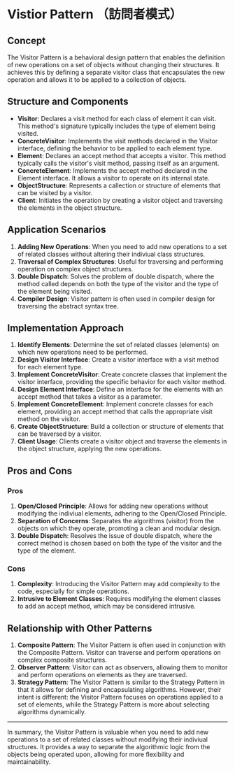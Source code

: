 # Vistior Pattern （訪問者模式）

## Concept

The Visitor Pattern is a behavioral design pattern that enables the definition of new operations on a set of objects without changing their structures. It achieves this by defining a separate visitor class that encapsulates the new operation and allows it to be applied to a collection of objects.

## Structure and Components

- **Visitor**: Declares a visit method for each class of element it can visit. This method's signature typically includes the type of element being visited.
- **ConcreteVisitor**: Implements the visit methods declared in the Visitor interface, defining the behavior to be applied to each element type.
- **Element**: Declares an accept method that accepts a visitor. This method typically calls the visitor's visit method, passing itself as an argument.
- **ConcreteElement**: Implements the accept method declared in the Element interface. It allows a visitor to operate on its internal state.
- **ObjectStructure**: Represents a callection or structure of elements that can be visited by a visitor.
- **Client**: Initiates the operation by creating a visitor object and traversing the elements in the object structure.

## Application Scenarios

1. **Adding New Operations**: When you need to add new operations to a set of related classes without altering their indiviual class structures.
2. **Traversal of Complex Structures**: Useful for traversing and performing operation on complex object structures.
3. **Double Dispatch**: Solves the problem of double dispatch, where the method called depends on both the type of the visitor and the type of the element being visited.
4. **Compiler Design**: Visitor pattern is often used in compiler design for traversing the abstract syntax tree.

## Implementation Approach

1. **Identify Elements**: Determine the set of related classes (elements) on which new operations need to be performed.
2. **Design Visitor Interface**: Create a visitor interface with a visit method for each element type.
3. **Implement ConcreteVisitor**: Create concrete classes that implement the visitor interface, providing the specific behavior for each visitor method.
4. **Design Element Interface**: Define an interface for the elements with an accept method that takes a visitor as a parameter.
5. **Implement ConcreteElement**: Implement concrete classes for each element, providing an accept method that calls the appropriate visit method on the visitor.
6. **Create ObjectStructure**: Build a collection or structure of elements that can be traversed by a visitor.
7. **Client Usage**: Clients create a visitor object and traverse the elements in the object structure, applying the new operations.

## Pros and Cons

### Pros

1. **Open/Closed Principle**: Allows for adding new operations without modifying the indiviual elements, adhering to the Open/Closed Principle.
2. **Separation of Concerns**: Separates the algorithms (visitor) from the objects on which they operate, promoting a clean and modular design.
3. **Double Dispatch**: Resolves the issue of double dispatch, where the correct method is chosen based on both the type of the visitor and the type of the element.

### Cons

1. **Complexity**: Introducing the Visitor Pattern may add complexity to the code, especially for simple operations.
2. **Intrusive to Element Classes**: Requires modifying the element classes to add an accept method, which may be considered intrusive.

## Relationship with Other Patterns

1. **Composite Pattern**: The Visitor Pattern is often used in conjunction with the Composite Pattern. Visitor can traverse and perform operations on complex composite structures.
2. **Observer Pattern**: Visitor can act as observers, allowing them to monitor and perform operations on elements as they are traversed.
3. **Strategy Pattern**: The Visitor Pattern is similar to the Strategy Pattern in that it allows for defining and encapsulating algorithms. However, their intent is different: the Visitor Pattern focuses on operations applied to a set of elements, while the Strategy Pattern is more about selecting algorithms dynamically.

---

In summary, the Visitor Pattern is valuable when you need to add new operations to a set of related classes without modifying their indiviual structures. It provides a way to separate the algorithmic logic from the objects being operated upon, allowing for more flexibility and maintainability.

